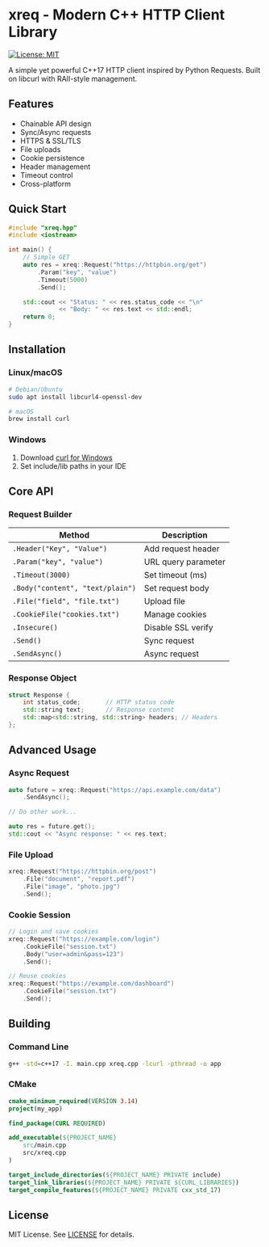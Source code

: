 # xreq - Modern C++ HTTP Client Library

[![License: MIT](https://img.shields.io/badge/License-MIT-yellow.svg)](https://opensource.org/licenses/MIT)

A simple yet powerful C++17 HTTP client inspired by Python Requests. Built on libcurl with RAII-style management.

## Features

- Chainable API design
- Sync/Async requests
- HTTPS & SSL/TLS
- File uploads
- Cookie persistence
- Header management
- Timeout control
- Cross-platform

## Quick Start

```cpp
#include "xreq.hpp"
#include <iostream>

int main() {
    // Simple GET
    auto res = xreq::Request("https://httpbin.org/get")
        .Param("key", "value")
        .Timeout(5000)
        .Send();

    std::cout << "Status: " << res.status_code << "\n"
              << "Body: " << res.text << std::endl;
    return 0;
}
```

## Installation

### Linux/macOS
```bash
# Debian/Ubuntu
sudo apt install libcurl4-openssl-dev

# macOS
brew install curl
```

### Windows
1. Download [curl for Windows](https://curl.se/windows/)
2. Set include/lib paths in your IDE

## Core API

### Request Builder
| Method | Description |
|--------|-------------|
| `.Header("Key", "Value")` | Add request header |
| `.Param("key", "value")` | URL query parameter |
| `.Timeout(3000)` | Set timeout (ms) |
| `.Body("content", "text/plain")` | Set request body |
| `.File("field", "file.txt")` | Upload file |
| `.CookieFile("cookies.txt")` | Manage cookies |
| `.Insecure()` | Disable SSL verify |
| `.Send()` | Sync request |
| `.SendAsync()` | Async request |

### Response Object
```cpp
struct Response {
    int status_code;       // HTTP status code
    std::string text;      // Response content
    std::map<std::string, std::string> headers; // Headers
};
```

## Advanced Usage

### Async Request
```cpp
auto future = xreq::Request("https://api.example.com/data")
    .SendAsync();

// Do other work...

auto res = future.get();
std::cout << "Async response: " << res.text; 
```

### File Upload
```cpp
xreq::Request("https://httpbin.org/post")
    .File("document", "report.pdf")
    .File("image", "photo.jpg")
    .Send();
```

### Cookie Session
```cpp
// Login and save cookies
xreq::Request("https://example.com/login")
    .CookieFile("session.txt")
    .Body("user=admin&pass=123")
    .Send();

// Reuse cookies
xreq::Request("https://example.com/dashboard")
    .CookieFile("session.txt")
    .Send();
```

## Building

### Command Line
```bash
g++ -std=c++17 -I. main.cpp xreq.cpp -lcurl -pthread -o app
```

### CMake
```cmake
cmake_minimum_required(VERSION 3.14)
project(my_app)

find_package(CURL REQUIRED)

add_executable(${PROJECT_NAME}
    src/main.cpp
    src/xreq.cpp
)

target_include_directories(${PROJECT_NAME} PRIVATE include)
target_link_libraries(${PROJECT_NAME} PRIVATE ${CURL_LIBRARIES})
target_compile_features(${PROJECT_NAME} PRIVATE cxx_std_17)
```

## License
MIT License. See [LICENSE](LICENSE) for details.
